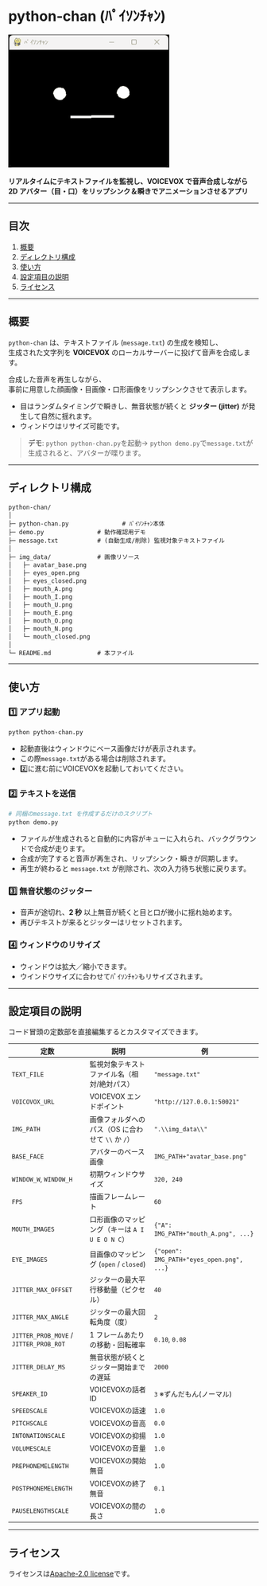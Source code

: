 # python‑chan  (ﾊﾟｲｿﾝﾁｬﾝ)

![Picture](https://github.com/YoutechA320U/python-chan/blob/master/python-chan.gif "イメージ") 

**リアルタイムにテキストファイルを監視し、VOICEVOX で音声合成しながら  
2D アバター（目・口）をリップシンク＆瞬きでアニメーションさせるアプリ**  

---  

## 目次

1. [概要](#概要)  
2. [ディレクトリ構成](#ディレクトリ構成)  
3. [使い方](#使い方)  
4. [設定項目の説明](#設定項目の説明)  
5. [ライセンス](#ライセンス)  

---  

## 概要

`python‑chan` は、テキストファイル (`message.txt`) の生成を検知し、  
生成された文字列を **VOICEVOX** のローカルサーバーに投げて音声を合成します。  

合成した音声を再生しながら、  
事前に用意した顔画像・目画像・口形画像をリップシンクさせて表示します。  


- 目はランダムタイミングで瞬きし、無音状態が続くと **ジッター (jitter)** が発生して自然に揺れます。  
- ウィンドウはリサイズ可能です。  

> **デモ**: `python python-chan.py`を起動→ `python demo.py`で`message.txt`が生成されると、アバターが喋ります。  

---  

## ディレクトリ構成

```
python-chan/
│
├─ python-chan.py               # ﾊﾟｲｿﾝﾁｬﾝ本体
├─ demo.py               # 動作確認用デモ
├─ message.txt           # (自動生成/削除) 監視対象テキストファイル
│
├─ img_data/             # 画像リソース
│   ├─ avatar_base.png
│   ├─ eyes_open.png
│   ├─ eyes_closed.png
│   ├─ mouth_A.png
│   ├─ mouth_I.png
│   ├─ mouth_U.png
│   ├─ mouth_E.png
│   ├─ mouth_O.png
│   ├─ mouth_N.png
│   └─ mouth_closed.png
│
└─ README.md             # 本ファイル
```

---  

## 使い方

### 1️⃣ アプリ起動

```bash
python python-chan.py
```

- 起動直後はウィンドウにベース画像だけが表示されます。  
- この際`message.txt`がある場合は削除されます。
- 2️⃣に進む前にVOICEVOXを起動しておいてください。

### 2️⃣ テキストを送信

```bash
# 同梱のmessage.txt を作成するだけのスクリプト
python demo.py
```

- ファイルが生成されると自動的に内容がキューに入れられ、バックグラウンドで合成が走ります。  
- 合成が完了すると音声が再生され、リップシンク・瞬きが同期します。  
- 再生が終わると `message.txt` が削除され、次の入力待ち状態に戻ります。

### 3️⃣ 無音状態のジッター

- 音声が途切れ、**2 秒** 以上無音が続くと目と口が微小に揺れ始めます。  
- 再びテキストが来るとジッターはリセットされます。

### 4️⃣ ウィンドウのリサイズ

- ウィンドウは拡大／縮小できます。  
- ウインドウサイズに合わせてﾊﾟｲｿﾝﾁｬﾝもリサイズされます。

---  

## 設定項目の説明

コード冒頭の定数部を直接編集するとカスタマイズできます。

| 定数 | 説明 | 例 |
|------|------|----|
| `TEXT_FILE` | 監視対象テキストファイル名（相対/絶対パス） | `"message.txt"` |
| `VOICOVOX_URL` | VOICEVOX エンドポイント | `"http://127.0.0.1:50021"` |
| `IMG_PATH` | 画像フォルダへのパス（OS に合わせて `\\` か `/`） | `".\\img_data\\"` |
| `BASE_FACE` | アバターのベース画像 | `IMG_PATH+"avatar_base.png"` |
| `WINDOW_W`, `WINDOW_H` | 初期ウィンドウサイズ | `320, 240` |
| `FPS` | 描画フレームレート | `60` |
| `MOUTH_IMAGES` | 口形画像のマッピング（キーは `A I U E O N C`） | `{"A": IMG_PATH+"mouth_A.png", ...}` |
| `EYE_IMAGES` | 目画像のマッピング (`open` / `closed`) | `{"open": IMG_PATH+"eyes_open.png", ...}` |
| `JITTER_MAX_OFFSET` | ジッターの最大平行移動量（ピクセル） | `40` |
| `JITTER_MAX_ANGLE` | ジッターの最大回転角度（度） | `2` |
| `JITTER_PROB_MOVE` / `JITTER_PROB_ROT` | 1 フレームあたりの移動・回転確率 | `0.10`, `0.08` |
| `JITTER_DELAY_MS` | 無音状態が続くとジッター開始までの遅延 | `2000` |
| `SPEAKER_ID` | VOICEVOXの話者ID | `3` ※ずんだもん(ノーマル) |
| `SPEEDSCALE` | VOICEVOXの話速 | `1.0` |
| `PITCHSCALE` | VOICEVOXの音高 | `0.0` |
| `INTONATIONSCALE` | VOICEVOXの抑揚 | `1.0` |
| `VOLUMESCALE` | VOICEVOXの音量 | `1.0` |
| `PREPHONEMELENGTH` | VOICEVOXの開始無音 | `1.0` |
| `POSTPHONEMELENGTH` | VOICEVOXの終了無音 | `0.1` |
| `PAUSELENGTHSCALE` | VOICEVOXの間の長さ | `1.0` |
---  

## ライセンス

ライセンスは[Apache-2.0 license](https://github.com/YoutechA320U/python-chan/blob/master/LICENSE)です。